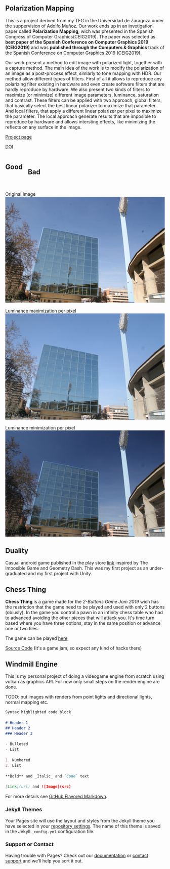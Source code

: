 
## Polarization Mapping
This is a project derived from my TFG in the Universidad de Zaragoza under the suppervision of Adolfo Muñoz. Our work ends up in an invetigation paper called **Polarization Mapping**, wich was presented in the Spanish Congress of Computer Graphics(CEIG2019). The paper was selected as **best paper of the Spanish Conference on Computer Graphics 2019 (CEIG2019)** and was **published through the Computers & Graphics** track of the Spanish Conference on Computer Graphics 2019 (CEIG2019).

Our work present a method to edit image with polarized light, together with a capture method. The main idea of the work is to modify the polarization of an image as a post-process effect, simlarly to tone mapping with HDR. Our method allow different types of filters. First of all it allows to reproduce any polarizing filter existing in hardware and even create software filters that are hardly reproduce by hardware. We also present two kinds of filters to maximize (or minimize) different image parameters, luminance, saturation and contrast. These filters can be applied with two approach, global filters, that basically select the best linear polarizer to maximize that parameter. And local filters, that apply a different linear polarizer per pixel to maximize the parameter. The local approach generate results that are imposible to reproduce by hardware and allows intersting effects, like minimizing the reflects on any surface in the image.

[Project page](http://giga.cps.unizar.es/~amunoz/projects/CG2019_polarization/)

[DOI](https://doi.org/10.1016/j.cag.2019.06.011)

<div style="-webkit-column-count: 2; -moz-column-count: 2; column-count: 2; -webkit-column-rule: 1px dotted #e0e0e0; -moz-column-rule: 1px dotted #e0e0e0; column-rule: 1px dotted #e0e0e0;">
    <div style="display: inline-block;">
        <h2>Good</h2>
        <pre>
        </pre>
    </div>
    <div style="display: inline-block;">
        <h2>Bad</h2>
        <pre></pre>
    </div>
</div>

Original Image
![Original Image](images/cielo/cubo.jpg)

Luminance maximization per pixel
![Original Image](images/cielo/LumLMax.jpg)

Luminance minimization per pixel
![Original Image](images/cielo/LumLMin.jpg)


## Duality

Casual android game published in the play store [link](https://play.google.com/store/apps/details?id=com.Delmogames.Duality) inspired by The Imposible Game and Geometry Dash. This was my first project as an under-graduated and my first project with Unity.

## Chess Thing

**Chess Thing** is a game made for the _2-Buttons Game Jam 2019_ wich has the restriction that the game need to be played and used with only 2 buttons (obiusly). In the game you control a pawn in an infinity chess table who had to advanced avoiding the other pieces that will attack you. It's time turn based  where you have three options, stay in the same position or advance one or two tiles.

The game can be played [here](https://ferdelmo.itch.io/chess-thing)

[Source Code](https://github.com/ferdelmo/ChessThing) (It's a game jam, so expect any kind of hacks there)


## Windmill Engine
This is my personal project of doing a videogame engine from scratch using vulkan as graphics API. For now only small steps on the render engine are done. 

TODO: put images with renders from point lights and directional lights, normal mapping etc.

```markdown
Syntax highlighted code block

# Header 1
## Header 2
### Header 3

- Bulleted
- List

1. Numbered
2. List

**Bold** and _Italic_ and `Code` text

[Link](url) and ![Image](src)
```

For more details see [GitHub Flavored Markdown](https://guides.github.com/features/mastering-markdown/).

### Jekyll Themes

Your Pages site will use the layout and styles from the Jekyll theme you have selected in your [repository settings](https://github.com/ferdelmo/ferdelmo.github.io/settings). The name of this theme is saved in the Jekyll `_config.yml` configuration file.

### Support or Contact

Having trouble with Pages? Check out our [documentation](https://help.github.com/categories/github-pages-basics/) or [contact support](https://github.com/contact) and we’ll help you sort it out.
